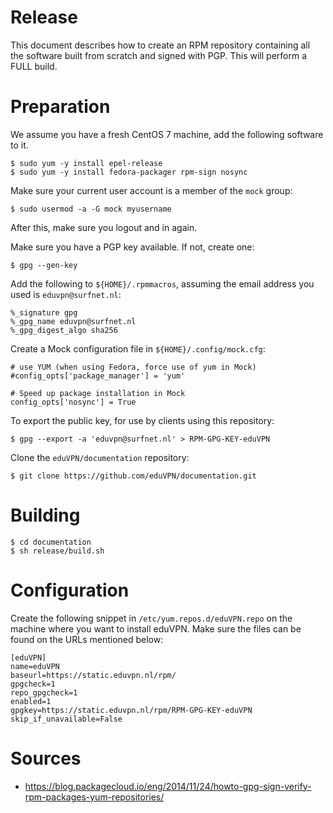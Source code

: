 # Release

This document describes how to create an RPM repository containing all the 
software built from scratch and signed with PGP. This will perform a FULL 
build.

# Preparation

We assume you have a fresh CentOS 7 machine, add the following software to it. 

    $ sudo yum -y install epel-release
    $ sudo yum -y install fedora-packager rpm-sign nosync

Make sure your current user account is a member of the `mock` group:

    $ sudo usermod -a -G mock myusername

After this, make sure you logout and in again.

Make sure you have a PGP key available. If not, create one:

    $ gpg --gen-key

Add the following to `${HOME}/.rpmmacros`, assuming the email address you used 
is `eduvpn@surfnet.nl`:

    %_signature gpg
    %_gpg_name eduvpn@surfnet.nl
    %_gpg_digest_algo sha256

Create a Mock configuration file in `${HOME}/.config/mock.cfg`:

    # use YUM (when using Fedora, force use of yum in Mock)
    #config_opts['package_manager'] = 'yum'
    
    # Speed up package installation in Mock
    config_opts['nosync'] = True

To export the public key, for use by clients using this repository:

    $ gpg --export -a 'eduvpn@surfnet.nl' > RPM-GPG-KEY-eduVPN

Clone the `eduVPN/documentation` repository:

    $ git clone https://github.com/eduVPN/documentation.git

# Building

    $ cd documentation
    $ sh release/build.sh

# Configuration

Create the following snippet in `/etc/yum.repos.d/eduVPN.repo` on the machine
where you want to install eduVPN. Make sure the files can be found on the URLs
mentioned below:

    [eduVPN]
    name=eduVPN
    baseurl=https://static.eduvpn.nl/rpm/
    gpgcheck=1
    repo_gpgcheck=1
    enabled=1
    gpgkey=https://static.eduvpn.nl/rpm/RPM-GPG-KEY-eduVPN
    skip_if_unavailable=False
	
# Sources

* https://blog.packagecloud.io/eng/2014/11/24/howto-gpg-sign-verify-rpm-packages-yum-repositories/


